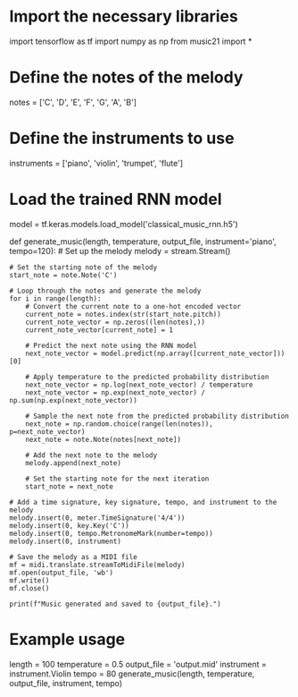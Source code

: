 # Import the necessary libraries
import tensorflow as tf
import numpy as np
from music21 import *

# Define the notes of the melody
notes = ['C', 'D', 'E', 'F', 'G', 'A', 'B']

# Define the instruments to use
instruments = ['piano', 'violin', 'trumpet', 'flute']

# Load the trained RNN model
model = tf.keras.models.load_model('classical_music_rnn.h5')

def generate_music(length, temperature, output_file, instrument='piano', tempo=120):
    # Set up the melody
    melody = stream.Stream()

    # Set the starting note of the melody
    start_note = note.Note('C')

    # Loop through the notes and generate the melody
    for i in range(length):
        # Convert the current note to a one-hot encoded vector
        current_note = notes.index(str(start_note.pitch))
        current_note_vector = np.zeros((len(notes),))
        current_note_vector[current_note] = 1

        # Predict the next note using the RNN model
        next_note_vector = model.predict(np.array([current_note_vector]))[0]

        # Apply temperature to the predicted probability distribution
        next_note_vector = np.log(next_note_vector) / temperature
        next_note_vector = np.exp(next_note_vector) / np.sum(np.exp(next_note_vector))

        # Sample the next note from the predicted probability distribution
        next_note = np.random.choice(range(len(notes)), p=next_note_vector)
        next_note = note.Note(notes[next_note])

        # Add the next note to the melody
        melody.append(next_note)

        # Set the starting note for the next iteration
        start_note = next_note

    # Add a time signature, key signature, tempo, and instrument to the melody
    melody.insert(0, meter.TimeSignature('4/4'))
    melody.insert(0, key.Key('C'))
    melody.insert(0, tempo.MetronomeMark(number=tempo))
    melody.insert(0, instrument)

    # Save the melody as a MIDI file
    mf = midi.translate.streamToMidiFile(melody)
    mf.open(output_file, 'wb')
    mf.write()
    mf.close()
    
    print(f"Music generated and saved to {output_file}.")

# Example usage
length = 100
temperature = 0.5
output_file = 'output.mid'
instrument = instrument.Violin
tempo = 80
generate_music(length, temperature, output_file, instrument, tempo)

